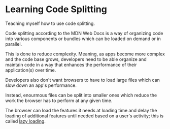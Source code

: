 # Learning Code Splitting

Teaching myself how to use code splitting.

Code splitting according to the MDN Web Docs is a way of organizing code into various components or bundles which can be loaded on demand or in parallel. 

This is done to reduce complexity. Meaning, as apps become more complex and the code base grows, developers need to be able organize and maintain code in a way that enhances the performance of their application(s) over time. 

Developers also don't want browsers to have to load large files which can slow down an app's performance. 

Instead, enourmous files can be split into smaller ones which reduce the work the browser has to perform at any given time. 

The browser can load the features it needs at loading time and delay the loading of additional features until needed based on a user's activity; this is called [lazy loading](https://developer.mozilla.org/en-US/docs/Glossary/Lazy_load).
